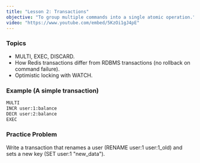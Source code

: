 ```yaml
---
title: "Lesson 2: Transactions"
objective: "To group multiple commands into a single atomic operation."
video: "https://www.youtube.com/embed/5KzOi1gJ4pE"
---
```


### Topics

- MULTI, EXEC, DISCARD.
- How Redis transactions differ from RDBMS transactions (no rollback on command failure).
- Optimistic locking with WATCH.

### Example (A simple transaction)

```bash
MULTI
INCR user:1:balance
DECR user:2:balance
EXEC
```

### Practice Problem

Write a transaction that renames a user (RENAME user:1 user:1_old) and sets a new key (SET user:1 "new_data").

